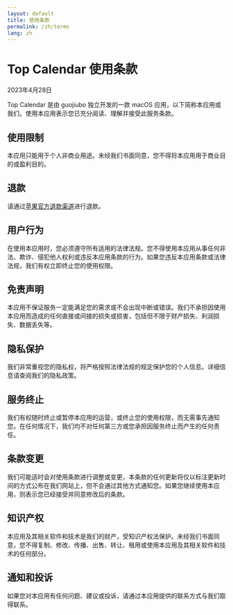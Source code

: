 ```yaml
---
layout: default
title: 使用条款
permalink: /zh/terms
lang: zh
---
```


# Top Calendar 使用条款

2023年4月28日

Top Calendar 是由 guojiubo 独立开发的一款 macOS 应用，以下简称本应用或我们。使用本应用表示您已充分阅读、理解并接受此服务条款。

## 使用限制
本应用只能用于个人非商业用途。未经我们书面同意，您不得将本应用用于商业目的或盈利目的。

## 退款
请通过[苹果官方退款渠道](https://support.apple.com/zh-cn/HT204084)进行退款。

## 用户行为
在使用本应用时，您必须遵守所有适用的法律法规。您不得使用本应用从事任何非法、欺诈、侵犯他人权利或违反本应用条款的行为。如果您违反本应用条款或法律法规，我们有权立即终止您的使用权限。

## 免责声明
本应用不保证服务一定能满足您的需求或不会出现中断或错误。我们不承担因使用本应用而造成的任何直接或间接的损失或损害，包括但不限于财产损失、利润损失、数据丢失等。

## 隐私保护
我们非常重视您的隐私权，将严格按照法律法规的规定保护您的个人信息。详细信息请查阅我们的隐私政策。

## 服务终止
我们有权随时终止或暂停本应用的运营，或终止您的使用权限，而无需事先通知您。在任何情况下，我们均不对任何第三方或您承担因服务终止而产生的任何责任。

## 条款变更
我们可能适时会对使用条款进行调整或变更，本条款的任何更新将仅以标注更新时间的方式公布在我们网站上，但不会通过其他方式通知您。如果您继续使用本应用，则表示您已经接受并同意修改后的条款。

## 知识产权
本应用及其相关软件和技术是我们的财产，受知识产权法保护。未经我们书面同意，您不得复制、修改、传播、出售、转让、租用或使用本应用及其相关软件和技术的任何部分。

## 通知和投诉
如果您对本应用有任何问题、建议或投诉，请通过本应用提供的联系方式与我们取得联系。
